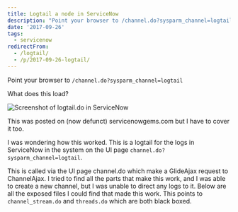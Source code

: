 ```yaml
---
title: Logtail a node in ServiceNow
description: "Point your browser to /channel.do?sysparm_channel=logtail\r\n\r\nWhat does this load?\r\n\r\n!Screenshot of logtail.do in ServiceNow\r\n\r\nThis was posted on (now defun..."
date: '2017-09-26'
tags:
  - servicenow
redirectFrom:
  - /logtail/
  - /p/2017-09-26-logtail/
---
```


Point your browser to `/channel.do?sysparm_channel=logtail`

What does this load?

![Screenshot of logtail.do in ServiceNow](/assets/images/screenshot-logtail.png "Screenshot of logtail.do in ServiceNow")

This was posted on (now defunct) servicenowgems.com but I have to cover it too.

I was wondering how this worked. This is a logtail for the logs in ServiceNow in the system on the UI page
`channel.do?sysparm_channel=logtail`.

This is called via the UI page channel.do which make a GlideAjax request to ChannelAjax. 
I tried to find all the parts that make this work, and I was able to create a new channel, but I was unable to direct any logs to it. 
Below are all the exposed files I could find that made this work. This points to `channel_stream.do` and `threads.do` which are both black boxed.